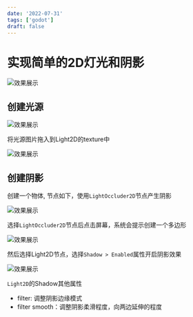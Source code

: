 ```yaml
---
date: '2022-07-31'
tags: ['godot']
draft: false
---
```


# 实现简单的2D灯光和阴影

<img src="https://cdn.ipfsscan.io/weibo/large/005ZoLfCgy1hqi55uz9v8j30w40qagqw.jpg" data-id="20240608185206" alt="效果展示" />

## 创建光源

<img src="https://cdn.ipfsscan.io/weibo/large/005ZoLfCgy1hqi564adigj308w06smxl.jpg" data-id="20240608185221" alt="效果展示" />

将光源图片拖入到Light2D的texture中

<img src="https://cdn.ipfsscan.io/weibo/large/005ZoLfCgy1hqi56edc4pj30kw0cy754.jpg" data-id="20240608185238" alt="效果展示" />

## 创建阴影

创建一个物体, 节点如下，使用`LightOccluder2D`节点产生阴影

<img src="https://cdn.ipfsscan.io/weibo/large/005ZoLfCgy1hqi56pw061j308q044wen.jpg" data-id="20240608185256" alt="效果展示" />

选择`LightOccluder2D`节点后点击屏幕，系统会提示创建一个多边形

<img src="https://cdn.ipfsscan.io/weibo/large/005ZoLfCgy1hqi56yltl7j30l20c4wgf.jpg" data-id="20240608185310" alt="效果展示" />

然后选择Light2D节点，选择`Shadow > Enabled`属性开启阴影效果

<img src="https://cdn.ipfsscan.io/weibo/large/005ZoLfCgy1hqi577glfpj30qw0f440u.jpg" data-id="20240608185324" alt="效果展示" />

`Light2D`的Shadow其他属性

- filter: 调整阴影边缘模式
- filter smooth：调整阴影柔滑程度，向两边延伸的程度